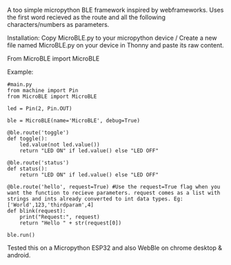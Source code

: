 A too simple micropython BLE framework inspired by webframeworks. Uses the first word recieved as the route and all the following characters/numbers as parameters. 

Installation:
Copy MicroBLE.py to your micropython device / Create a new file named MicroBLE.py on your device in Thonny and paste its raw content.

From MicroBLE import MicroBLE


Example:
```
#main.py
from machine import Pin
from MicroBLE import MicroBLE

led = Pin(2, Pin.OUT)

ble = MicroBLE(name='MicroBLE', debug=True)

@ble.route('toggle')
def toggle():
    led.value(not led.value())
    return "LED ON" if led.value() else "LED OFF"

@ble.route('status')
def status():
    return "LED ON" if led.value() else "LED OFF"

@ble.route('hello', request=True) #Use the request=True flag when you want the function to recieve parameters. request comes as a list with strings and ints already converted to int data types. Eg: ['World',123,'thirdparam',4]
def blink(request):
    print("Request:", request)
    return "Hello " + str(request[0])

ble.run()
```



Tested this on a Micropython ESP32 and also WebBle on chrome desktop & android. 
